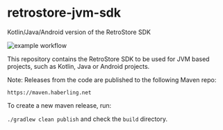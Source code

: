 # retrostore-jvm-sdk
Kotlin/Java/Android version of the RetroStore SDK

![example workflow](https://github.com/shaeberling/retrostore-jvm-sdk/actions/workflows/build-with-gradle.yml/badge.svg)

This repository contains the RetroStore SDK to be used for JVM based
projects, such as Kotlin, Java or Android projects.

Note: Releases from the code are published to the following Maven repo:

`https://maven.haberling.net`

To create a new maven release, run:

`./gradlew clean publish` and check the `build` directory.
